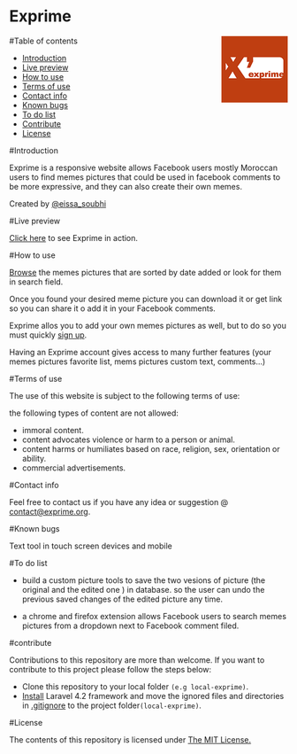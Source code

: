 # Exprime
<img src="public_html/icons/apple-touch-icon-120x120.png" alt="Exprime.org" title="exprime.org" align="right">
#Table of contents

- [Introduction](#intro)
- [Live preview](#preview)
- [How to use](#how-to-use)
- [Terms of use](#terms)
- [Contact info](#contact)
- [Known bugs](#bugs)
- [To do list](#to-do-list)
- [Contribute](#contribute)
- [License](#license)

#<a name="intro"></a>Introduction

Exprime is a responsive website allows Facebook users mostly Moroccan users to find memes pictures that could be used in facebook comments to be more expressive, and they can also create their own memes.

Created by [@eissa_soubhi](https://twitter.com/eissa_soubhi)

#<a name="preview"></a>Live preview

[Click here](http://exprime.org) to see Exprime in action.

#<a name="how-to-use"></a>How to use

[Browse](http://exprime.org/explorer) the memes pictures that are sorted by date added or look for them in search field.

Once you found your desired meme picture you can download it or get link so you can share it o add it in your Facebook comments.

Exprime allos you to add your own memes pictures as well, but to do so you must quickly [sign up](http://exprime.org/sign-up).

Having an Exprime account gives access to many further features (your memes pictures favorite list, mems pictures custom text, comments...)

#<a name="terms"></a>Terms of use

The use of this website is subject to the following terms of use:

the following types of content are not allowed:

- immoral content.
- content advocates violence or harm to a person or animal.
- content harms or humiliates based on race, religion, sex, orientation or ability.
- commercial advertisements.

#<a name="contact"></a>Contact info

Feel free to contact us if you have any idea or suggestion @ [contact@exprime.org](http://exprime.org/contact).

#<a name="bugs"></a>Known bugs

Text tool in touch screen devices and mobile

#<a name="to-do-list"></a>To do list

- build a custom picture tools to save the two vesions of picture (the original and the edited one ) in database. so the user can undo the previous saved changes of the edited picture any time.

- a chrome and firefox extension allows Facebook users to search memes pictures from a dropdown next to Facebook comment filed.

#<a name="Contribute"></a>contribute

Contributions to this repository are more than welcome. If you want to contribute to this project please follow the steps below:

- Clone this repository to your local folder `(e.g local-exprime)`.
- [Install](http://laravel.com/docs/4.2/#install-laravel) Laravel 4.2 framework and move the ignored files and directories in [.gitignore](.gitignore) to the project folder`(local-exprime)`. 

#<a name="license"></a>License

The contents of this repository is licensed under [The MIT License.](https://opensource.org/licenses/MIT)


